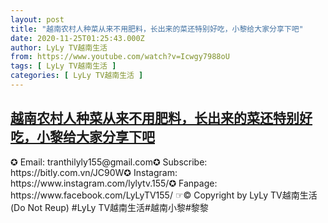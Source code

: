 ```yaml
---
layout: post
title: "越南农村人种菜从来不用肥料，长出来的菜还特别好吃，小黎给大家分享下吧"
date: 2020-11-25T01:25:43.000Z
author: LyLy TV越南生活
from: https://www.youtube.com/watch?v=Icwgy7988oU
tags: [ LyLy TV越南生活 ]
categories: [ LyLy TV越南生活 ]
---
```

<!--1606267543000-->
[越南农村人种菜从来不用肥料，长出来的菜还特别好吃，小黎给大家分享下吧](https://www.youtube.com/watch?v=Icwgy7988oU)
------

<div>
✪ Email: tranthilyly155@gmail.com✪ Subscribe: https://bitly.com.vn/JC90W✪ Instagram: https://www.instagram.com/lylytv.155/✪  Fanpage: https://www.facebook.com/LyLyTV155/ ☞© Copyright by LyLy TV越南生活 (Do Not Reup) #LyLy TV越南生活#越南小黎#黎黎
</div>
